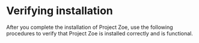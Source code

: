 # Verifying installation

After you complete the installation of Project Zoe, use the following procedures to verify that Project Zoe is installed correctly and is functional.
